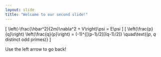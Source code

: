 ```yaml
---
layout: slide
title: "Welcome to our second slide!"
---
```


\[ \left(-\frac{\hbar^2}{2m}\nabla^2 + V\right)\psi = E\psi \]
\[ \left(\frac{p}{q}\right) \left(\frac{q}{p}\right) = (-1)^{[(p-1)/2][(q-1)/2]} \quad\text{($p$, $q$ distinct odd primes)} \]

Use the left arrow to go back!
